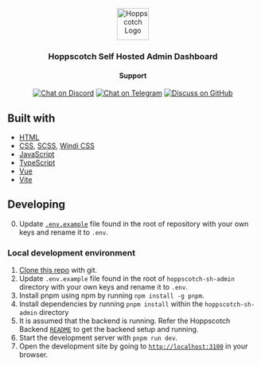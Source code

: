 <div align="center">
  <a href="https://hoppscotch.io">
    <img
      src="https://avatars.githubusercontent.com/u/56705483"
      alt="Hoppscotch Logo"
      height="64"
    />
  </a>
  <br />
  <p>
    <h3>
      <b>
        Hoppscotch Self Hosted Admin Dashboard
      </b>
    </h3>
  </p>

#### **Support**

[![Chat on Discord](https://img.shields.io/badge/chat-Discord-7289DA?logo=discord)](https://hoppscotch.io/discord) [![Chat on Telegram](https://img.shields.io/badge/chat-Telegram-2CA5E0?logo=telegram)](https://hoppscotch.io/telegram) [![Discuss on GitHub](https://img.shields.io/badge/discussions-GitHub-333333?logo=github)](https://github.com/hoppscotch/hoppscotch/discussions)

 </div>

## **Built with**

- [HTML](https://developer.mozilla.org/en-US/docs/Web/HTML)
- [CSS](https://developer.mozilla.org/en-US/docs/Web/CSS), [SCSS](https://sass-lang.com), [Windi CSS](https://windicss.org)
- [JavaScript](https://developer.mozilla.org/en-US/docs/Web/JavaScript)
- [TypeScript](https://www.typescriptlang.org)
- [Vue](https://vuejs.org)
- [Vite](https://vitejs.dev)

## **Developing**

0. Update [`.env.example`](https://github.com/hoppscotch/hoppscotch/blob/main/.env.example) file found in the root of repository with your own keys and rename it to `.env`.

### Local development environment

1. [Clone this repo](https://help.github.com/en/articles/cloning-a-repository) with git.
2. Update `.env.example` file found in the root of `hoppscotch-sh-admin` directory with your own keys and rename it to `.env`.
3. Install pnpm using npm by running `npm install -g pnpm`.
4. Install dependencies by running `pnpm install` within the `hoppscotch-sh-admin` directory
5. It is assumed that the backend is running. Refer the Hoppscotch Backend [`README`](https://github.com/hoppscotch/self-hosted/blob/main/packages/hoppscotch-backend/README.md) to get the backend setup and running.
6. Start the development server with `pnpm run dev`.
7. Open the development site by going to [`http://localhost:3100`](http://localhost:3100) in your browser.
